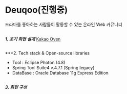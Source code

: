 # Deuqoo(진행중)
드라마를 좋아하는 사람들이 활동할 수 있는 온라인 Web 커뮤니티
```
```
***1. 초기 화면 설계***
[Kakao Oven](https://ovenapp.io/project/3AI9X293pfm4aMLmUVGdfTZVDUTwBfMt#5jRDR, "화면설계주소")
```
```
***2. Tech stack & Open-source libraries
* Tool : Eclipse Photon (4.8)
* Spring Tool Suite4 v.4.7.1 (Spring legacy)
* DataBase : Oracle Database 11g Express Edition
```
```
***3. 화면 구성***

